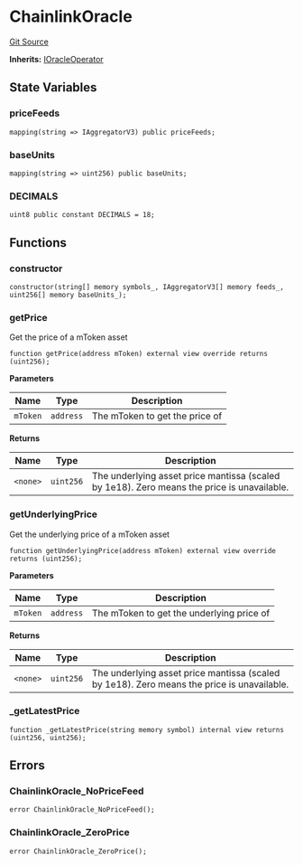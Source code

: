 # ChainlinkOracle
[Git Source](https://github.com/malda-protocol/malda-lending/blob/ae9b756ce0322e339daafd68cf97592f5de2033d/src\oracles\ChainlinkOracle.sol)

**Inherits:**
[IOracleOperator](/src\interfaces\IOracleOperator.sol\interface.IOracleOperator.md)


## State Variables
### priceFeeds

```solidity
mapping(string => IAggregatorV3) public priceFeeds;
```


### baseUnits

```solidity
mapping(string => uint256) public baseUnits;
```


### DECIMALS

```solidity
uint8 public constant DECIMALS = 18;
```


## Functions
### constructor


```solidity
constructor(string[] memory symbols_, IAggregatorV3[] memory feeds_, uint256[] memory baseUnits_);
```

### getPrice

Get the price of a mToken asset


```solidity
function getPrice(address mToken) external view override returns (uint256);
```
**Parameters**

|Name|Type|Description|
|----|----|-----------|
|`mToken`|`address`|The mToken to get the price of|

**Returns**

|Name|Type|Description|
|----|----|-----------|
|`<none>`|`uint256`|The underlying asset price mantissa (scaled by 1e18). Zero means the price is unavailable.|


### getUnderlyingPrice

Get the underlying price of a mToken asset


```solidity
function getUnderlyingPrice(address mToken) external view override returns (uint256);
```
**Parameters**

|Name|Type|Description|
|----|----|-----------|
|`mToken`|`address`|The mToken to get the underlying price of|

**Returns**

|Name|Type|Description|
|----|----|-----------|
|`<none>`|`uint256`|The underlying asset price mantissa (scaled by 1e18). Zero means the price is unavailable.|


### _getLatestPrice


```solidity
function _getLatestPrice(string memory symbol) internal view returns (uint256, uint256);
```

## Errors
### ChainlinkOracle_NoPriceFeed

```solidity
error ChainlinkOracle_NoPriceFeed();
```

### ChainlinkOracle_ZeroPrice

```solidity
error ChainlinkOracle_ZeroPrice();
```

